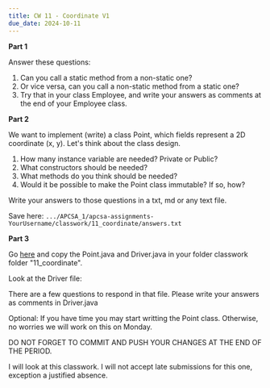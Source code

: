 ```yaml
---
title: CW 11 - Coordinate V1
due_date: 2024-10-11
---
```


**Part 1**

Answer these questions:

1. Can you call a static method from a non-static one?
2. Or vice versa, can you call a non-static method from a static one?
3. Try that in your class Employee, and write your answers as comments at the end of your Employee class.

**Part 2**

We want to implement (write) a class Point, which fields represent a 2D coordinate (x, y). Let's think about the class design.

1. How many instance variable are needed? Private or Public?
2. What constructors should be needed?
3. What methods do you think should be needed?
4. Would it be possible to make the Point class immutable? If so, how?

Write your answers to those questions in a txt, md or any text file. 

Save here: `.../APCSA_1/apcsa-assignments-YourUsername/classwork/11_coordinate/answers.txt`

**Part 3**

Go [here](https://github.com/novillo-cs/apcsa_material/tree/main/classwork/11_coordinates) and copy the Point.java and Driver.java in your folder classwork folder "11_coordinate".

Look at the Driver file:

There are a few questions to respond in that file. Please write your answers as comments in Driver.java

Optional: If you have time you may start writting the Point class. Otherwise, no worries we will work on this on Monday.

DO NOT FORGET TO COMMIT AND PUSH YOUR CHANGES AT THE END OF THE PERIOD.

I will look at this classwork. I will not accept late submissions for this one, exception a justified absence.

